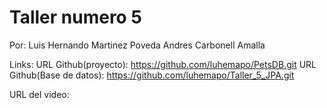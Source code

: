 # Taller numero 5

Por:
Luis Hernando Martinez Poveda
Andres Carbonell Amalla

Links:
URL Github(proyecto): https://github.com/luhemapo/PetsDB.git
URL Github(Base de datos): https://github.com/luhemapo/Taller_5_JPA.git

URL del video:

